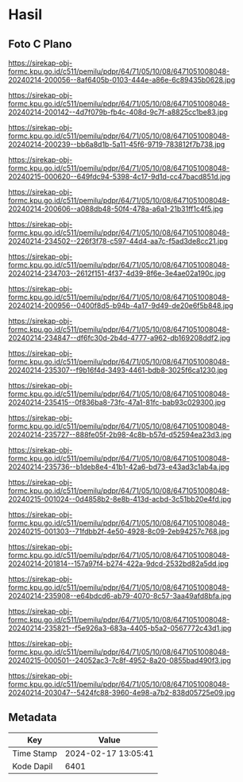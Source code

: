 # Hasil

## Foto C Plano

https://sirekap-obj-formc.kpu.go.id/c511/pemilu/pdpr/64/71/05/10/08/6471051008048-20240214-200056--8af6405b-0103-444e-a86e-6c89435b0628.jpg

https://sirekap-obj-formc.kpu.go.id/c511/pemilu/pdpr/64/71/05/10/08/6471051008048-20240214-200142--4d7f079b-fb4c-408d-9c7f-a8825cc1be83.jpg

https://sirekap-obj-formc.kpu.go.id/c511/pemilu/pdpr/64/71/05/10/08/6471051008048-20240214-200239--bb6a8d1b-5a11-45f6-9719-783812f7b738.jpg

https://sirekap-obj-formc.kpu.go.id/c511/pemilu/pdpr/64/71/05/10/08/6471051008048-20240215-000620--649fdc94-5398-4c17-9d1d-cc47bacd851d.jpg

https://sirekap-obj-formc.kpu.go.id/c511/pemilu/pdpr/64/71/05/10/08/6471051008048-20240214-200606--a088db48-50f4-478a-a6a1-21b31ff1c4f5.jpg

https://sirekap-obj-formc.kpu.go.id/c511/pemilu/pdpr/64/71/05/10/08/6471051008048-20240214-234502--226f3f78-c597-44d4-aa7c-f5ad3de8cc21.jpg

https://sirekap-obj-formc.kpu.go.id/c511/pemilu/pdpr/64/71/05/10/08/6471051008048-20240214-234703--2612f151-4f37-4d39-8f6e-3e4ae02a190c.jpg

https://sirekap-obj-formc.kpu.go.id/c511/pemilu/pdpr/64/71/05/10/08/6471051008048-20240214-200956--0400f8d5-b94b-4a17-9d49-de20e6f5b848.jpg

https://sirekap-obj-formc.kpu.go.id/c511/pemilu/pdpr/64/71/05/10/08/6471051008048-20240214-234847--df6fc30d-2b4d-4777-a962-db169208ddf2.jpg

https://sirekap-obj-formc.kpu.go.id/c511/pemilu/pdpr/64/71/05/10/08/6471051008048-20240214-235307--f9b16f4d-3493-4461-bdb8-3025f6ca1230.jpg

https://sirekap-obj-formc.kpu.go.id/c511/pemilu/pdpr/64/71/05/10/08/6471051008048-20240214-235415--0f836ba8-73fc-47a1-81fc-bab93c029300.jpg

https://sirekap-obj-formc.kpu.go.id/c511/pemilu/pdpr/64/71/05/10/08/6471051008048-20240214-235727--888fe05f-2b98-4c8b-b57d-d52594ea23d3.jpg

https://sirekap-obj-formc.kpu.go.id/c511/pemilu/pdpr/64/71/05/10/08/6471051008048-20240214-235736--b1deb8e4-41b1-42a6-bd73-e43ad3c1ab4a.jpg

https://sirekap-obj-formc.kpu.go.id/c511/pemilu/pdpr/64/71/05/10/08/6471051008048-20240215-001024--0d4858b2-8e8b-413d-acbd-3c51bb20e4fd.jpg

https://sirekap-obj-formc.kpu.go.id/c511/pemilu/pdpr/64/71/05/10/08/6471051008048-20240215-001303--71fdbb2f-4e50-4928-8c09-2eb94257c768.jpg

https://sirekap-obj-formc.kpu.go.id/c511/pemilu/pdpr/64/71/05/10/08/6471051008048-20240214-201814--157a97f4-b274-422a-9dcd-2532bd82a5dd.jpg

https://sirekap-obj-formc.kpu.go.id/c511/pemilu/pdpr/64/71/05/10/08/6471051008048-20240214-235908--e64bdcd6-ab79-4070-8c57-3aa49afd8bfa.jpg

https://sirekap-obj-formc.kpu.go.id/c511/pemilu/pdpr/64/71/05/10/08/6471051008048-20240214-235821--f5e926a3-683a-4405-b5a2-0567772c43d1.jpg

https://sirekap-obj-formc.kpu.go.id/c511/pemilu/pdpr/64/71/05/10/08/6471051008048-20240215-000501--24052ac3-7c8f-4952-8a20-0855bad490f3.jpg

https://sirekap-obj-formc.kpu.go.id/c511/pemilu/pdpr/64/71/05/10/08/6471051008048-20240214-203047--5424fc88-3960-4e98-a7b2-838d05725e09.jpg


## Metadata

| Key        | Value               |
| ---------- | ------------------- |
| Time Stamp | 2024-02-17 13:05:41 |
| Kode Dapil | 6401                |



